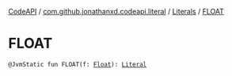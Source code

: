[CodeAPI](../../index.md) / [com.github.jonathanxd.codeapi.literal](../index.md) / [Literals](index.md) / [FLOAT](.)

# FLOAT

`@JvmStatic fun FLOAT(f: `[`Float`](https://kotlinlang.org/api/latest/jvm/stdlib/kotlin/-float/index.html)`): `[`Literal`](../-literal/index.md)